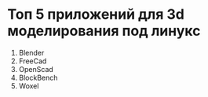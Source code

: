 # Топ 5 приложений для 3d моделирования под линукс

1. Blender
2. FreeCad
3. OpenScad
4. BlockBench
5. Woxel
